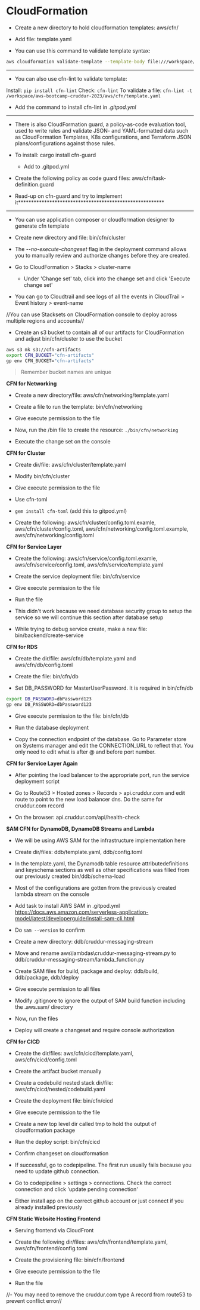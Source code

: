 # CloudFormation

- Create a new directory to hold cloudformation templates: aws/cfn/
- Add file: template.yaml

- You can use this command to validate template syntax:
```sh
aws cloudformation validate-template --template-body file:///workspace/aws-bootcamp-cruddur-2023/aws/cfn/template.yaml
```

---
- You can also use cfn-lint to validate template:

Install: `pip install cfn-lint`
Check: `cfn-lint`
To validate a file: `cfn-lint -t /workspace/aws-bootcamp-cruddur-2023/aws/cfn/template.yaml`

- Add the command to install cfn-lint in _.gitpod.yml_
---

- There is also CloudFormation guard, a policy-as-code evaluation tool, used to write rules and validate JSON- and YAML-formatted data such as CloudFormation Templates, K8s configurations, and Terraform JSON plans/configurations against those rules.
- To install: cargo install cfn-guard
  - Add to .gitpod.yml

- Create the following policy as code guard files: aws/cfn/task-definition.guard

- Read-up on cfn-guard and try to implement it********************************************************

---

- You can use application composer or cloudformation designer to generate cfn template

- Create new directory and file: bin/cfn/cluster
- The _--no-execute-changeset_ flag in the deployment command allows you to manually review and authorize changes before they are created.
- Go to CloudFormation > Stacks > cluster-name
  - Under 'Change set' tab, click into the change set and click 'Execute change set'

- You can go to Cloudtrail and see logs of all the events in CloudTrail > Event history > event-name

//You can use Stacksets on CloudFormation console to deploy across multiple regions and accounts//

- Create an s3 bucket to contain all of our artifacts for CloudFormation and adjust bin/cfn/cluster to use the bucket

```sh
aws s3 mk s3://cfn-artifacts
export CFN_BUCKET="cfn-artifacts"
gp env CFN_BUCKET="cfn-artifacts"
```
> Remember bucket names are unique

**CFN for Networking**

- Create a new directory/file: aws/cfn/networking/template.yaml

- Create a file to run the template: bin/cfn/networking

- Give execute permission to the file

- Now, run the /bin file to create the resource: `./bin/cfn/networking`

- Execute the change set on the console

**CFN for Cluster**

- Create dir/file: aws/cfn/cluster/template.yaml

- Modify bin/cfn/cluster

- Give execute permission to the file

+ Use cfn-toml

- `gem install cfn-toml` (add this to gitpod.yml)

- Create the following: aws/cfn/cluster/config.toml.examle, aws/cfn/cluster/config.toml, aws/cfn/networking/config.toml.example, aws/cfn/networking/config.toml

**CFN for Service Layer**

- Create the following: aws/cfn/service/config.toml.examle, aws/cfn/service/config.toml, aws/cfn/service/template.yaml

- Create the service deployment file: bin/cfn/service
- Give execute permission to the file
- Run the file

- This didn't work because we need database security group to setup the service so we will continue this section after database setup

- While trying to debug service create, make a new file: bin/backend/create-service

**CFN for RDS**

- Create the dir/file: aws/cfn/db/template.yaml and aws/cfn/db/config.toml

- Create the file: bin/cfn/db

- Set DB_PASSWORD for MasterUserPassword. It is required in bin/cfn/db

```sh
export DB_PASSWORD=dbPassword123
gp env DB_PASSWORD=dbPassword123
```

- Give execute permission to the file: bin/cfn/db

- Run the database deployment

- Copy the connection endpoint of the database. Go to Parameter store on Systems manager and edit the CONNECTION_URL to reflect that. You only need to edit what is after @ and before port number.

**CFN for Service Layer Again**

- After pointing the load balancer to the appropriate port, run the service deployment script

- Go to Route53 > Hosted zones > Records > api.cruddur.com and edit route to point to the new load balancer dns. Do the same for cruddur.com record

- On the browser: api.cruddur.com/api/health-check

**SAM CFN for DynamoDB, DynamoDB Streams and Lambda**

- We will be using AWS SAM for the infrastructure implementation here

- Create dir/files: ddb/template.yaml, ddb/config.toml

- In the template.yaml, the Dynamodb table resource attributedefinitions and keyschema sections as well as other specifications was filled from our previously created bin/ddb/schema-load
- Most of the configurations are gotten from the previously created lambda stream on the console

- Add task to install AWS SAM in .gitpod.yml
https://docs.aws.amazon.com/serverless-application-model/latest/developerguide/install-sam-cli.html

- Do `sam --version` to confirm

- Create a new directory: ddb/cruddur-messaging-stream

- Move and rename aws\lambdas\cruddur-messaging-stream.py to ddb/cruddur-messaging-stream/lambda_function.py

- Create SAM files for build, package and deploy: ddb/build, ddb/package, ddb/deploy

- Give execute permission to all files

- Modify .gitignore to ignore the output of SAM build function including the .aws.sam/ directory

- Now, run the files

- Deploy will create a changeset and require console authorization

**CFN for CICD**

- Create the dir/files: aws/cfn/cicd/template.yaml, aws/cfn/cicd/config.toml
- Create the artifact bucket manually

- Create a codebuild nested stack dir/file: aws/cfn/cicd/nested/codebuild.yaml

- Create the deployment file: bin/cfn/cicd
- Give execute permission to the file

- Create a new top level dir called tmp to hold the output of cloudformation package

- Run the deploy script: bin/cfn/cicd

- Confirm changeset on cloudformation

- If successful, go to codepipeline. The first run usually fails because you need to update github connection. 
- Go to codepipeline > settings > connections. Check the correct connection and click 'update pending connection'
- Either install app on the correct github account or just connect if you already installed previously

**CFN Static Website Hosting Frontend**

- Serving frontend via CloudFront

- Create the following dir/files: aws/cfn/frontend/template.yaml, aws/cfn/frontend/config.toml

- Create the provisioning file: bin/cfn/frontend
- Give execute permission to the file
- Run the file

//- You may need to remove the cruddur.com type A record from route53 to prevent conflict error//


